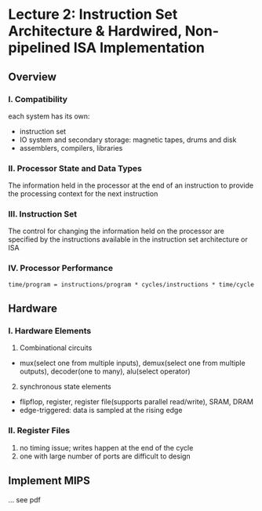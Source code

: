 # Lecture 2: Instruction Set Architecture & Hardwired, Non-pipelined ISA Implementation
## Overview
### I. Compatibility
each system has its own:
- instruction set
- IO system and secondary storage: magnetic tapes, drums and disk
- assemblers, compilers, libraries
### II. Processor State and Data Types
The information held in the processor at the end of an instruction to provide the processing context for the next instruction
### III. Instruction Set
The control for changing the information held on the processor are specified by the instructions available in the instruction set architecture or ISA
### IV. Processor Performance
```
time/program = instructions/program * cycles/instructions * time/cycle
```
## Hardware
### I. Hardware Elements
1. Combinational circuits
- mux(select one from multiple inputs), demux(select one from multiple outputs), decoder(one to many), alu(select operator)
2. synchronous state elements
- flipflop, register, register file(supports parallel read/write), SRAM, DRAM
- edge-triggered: data is sampled at the rising edge
### II. Register Files
1. no timing issue; writes happen at the end of the cycle
2. one with large number of ports are difficult to design
## Implement MIPS
... see pdf